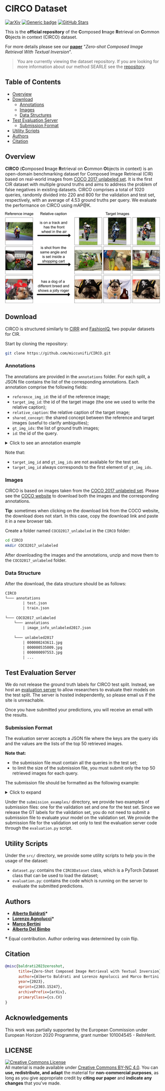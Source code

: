 # CIRCO Dataset

[![arXiv](https://img.shields.io/badge/arXiv-Paper-<COLOR>.svg)](https://arxiv.org/abs/2303.15247)
[![Generic badge](https://img.shields.io/badge/Evaluation_Server-Link-blue.svg)](https://circo.micc.unifi.it/)
[![GitHub Stars](https://img.shields.io/github/stars/miccunifi/CIRCO?style=social)](https://github.com/miccunifi/CIRCO)


This is the **official repository** of the **C**omposed **I**mage **R**etrieval on **C**ommon **O**bjects in context (CIRCO) dataset.

For more details please see our [**paper**](https://arxiv.org/abs/2303.15247) "*Zero-shot Composed Image Retrieval With Textual Inversion*".

>You are currently viewing the dataset repository. If you are looking for more information about our method SEARLE see the [repository](https://github.com/miccunifi/SEARLE).

## Table of Contents

* [Overview](#overview)
* [Download](#download)
  * [Annotations](#annotations)
  * [Images](#images)
  * [Data Structures](#data-structure)
* [Test Evaluation Server](#test-evaluation-server)
  * [Submission Format](#submission-format)
* [Utility Scripts](#utility-scripts)
* [Authors](#authors)
* [Citation](#citation)

## Overview
**CIRCO** (**C**omposed **I**mage **R**etrieval on **C**ommon **O**bjects in context) is an open-domain benchmarking
dataset for Composed Image Retrieval (CIR) based on real-world images from [COCO 2017 unlabeled set](https://cocodataset.org/#home).
It is the first CIR dataset with multiple ground truths and aims to address the problem of false negatives in existing
datasets. CIRCO comprises a total of 1020 queries, randomly divided into 220 and 800 for the validation and test set,
respectively, with an average of 4.53 ground truths per query. We evaluate the performance on CIRCO using mAP@K.

![](assets/circo.jpg "Examples of CIRCO")

## Download
CIRCO is structured similarly to [CIRR](https://github.com/Cuberick-Orion/CIRR) and [FashionIQ](https://github.com/XiaoxiaoGuo/fashion-iq),
two popular datasets for CIR.

Start by cloning the repository:
```bash
git clone https://github.com/miccunifi/CIRCO.git
```

### Annotations
The annotations are provided in the `annotations` folder. For each split, a JSON file contains the list of the
corresponding annotations. Each annotation comprise the following fields:
* `reference_img_id`: the id of the reference image;
* `target_img_id`: the id of the target image (the one we used to write the relative caption);
* `relative_caption`: the relative caption of the target image;
* `shared_concept`: the shared concept between the reference and target images (useful to clarify ambiguities);
* `gt_img_ids`: the list of ground truth images;
* `id`: the id of the query.


<details>
<summary>Click to see an annotation example</summary>

```json
 {
    "reference_img_id": 85932,
    "target_img_id": 9761,
    "relative_caption": "is held by a little girl on a chair",
    "shared_concept": "a teddy bear",
    "gt_img_ids": [
        9761,
        489535,
        57541,
        375057,
        119881
    ],
    "id": 0
}
```
</details>

Note that:
* `target_img_id` and `gt_img_ids` are not available for the test set.
* `target_img_id` always corresponds to the first element of `gt_img_ids`.

### Images
CIRCO is based on images taken from the [COCO 2017 unlabeled set](https://cocodataset.org/#home).
Please see the [COCO website](https://cocodataset.org/#download) to download both the images and the corresponding annotations.

**Tip**: sometimes when clicking on the download link from the COCO website, the download does not start. In this case,
copy the download link and paste it in a new browser tab.

Create a folder named `COCO2017_unlabeled` in the `CIRCO` folder:
```bash
cd CIRCO
mkdir COCO2017_unlabeled
```
After downloading the images and the annotations, unzip and move them to the `COCO2017_unlabeled` folder.

### Data Structure
After the download, the data structure should be as follows:
```
CIRCO
└─── annotations
        | test.json
        | train.json

└─── COCO2017_unlabeled
    └─── annotations
        | image_info_unlabeled2017.json
        
    └─── unlabeled2017
        | 000000243611.jpg
        | 000000535009.jpg
        | 000000097553.jpg
        | ...
```

## Test Evaluation Server
We do not release the ground truth labels for CIRCO test split. Instead, we host an [evaluation server](https://circo.micc.unifi.it/)
to allow researchers to evaluate their models on the test split. The server is hosted independently, so please email us
if the site is unreachable.

Once you have submitted your predictions, you will receive an email with the results.

### Submission Format
The evaluation server accepts a JSON file where the keys are the query ids and the values are the lists of the top 50
retrieved images.

**Note that:**
* the submission file must contain all the queries in the test set;
* to limit the size of the submission file, you must submit only the top 50 retrieved images for each query.


The submission file should be formatted as the following example:
<details>
<summary>Click to expand</summary>

```json
{
    "0": [
        9761,
        489535,
        57541,
        375057,
        119881,
        ...
    ],
    "1": [
        9761,
        489535,
        57541,
        375057,
        119881,
        ...
    ],
    ...
    "799": [
        9761,
        489535,
        57541,
        375057,
        119881,
        ...
    ],
}
```

</details>

Under the ```submission_examples/``` directory, we provide two examples of submission files: one for the validation set and one for the test set.
Since we release the GT labels for the validation set, you do not need to submit a submission file to evaluate your model on the validation set.
We provide the submission file for the validation set only to test the evaluation server code through the ```evaluation.py``` script.


## Utility Scripts
Under the ```src/``` directory, we provide some utility scripts to help you in the usage of the dataset:
* ```dataset.py```: contains the ```CIRCODataset``` class, which is a PyTorch Dataset class that can be used to load the dataset;
* ```evaluation.py```: contains the code which is running on the server to evaluate the submitted predictions.

## Authors
* [**Alberto Baldrati**](https://scholar.google.com/citations?hl=en&user=I1jaZecAAAAJ)**\***
* [**Lorenzo Agnolucci**](https://scholar.google.com/citations?user=hsCt4ZAAAAAJ&hl=en)**\***
* [**Marco Bertini**](https://scholar.google.com/citations?user=SBm9ZpYAAAAJ&hl=en)
* [**Alberto Del Bimbo**](https://scholar.google.com/citations?user=bf2ZrFcAAAAJ&hl=en)

**\*** Equal contribution. Author ordering was determined by coin flip.

## Citation
```bibtex
@misc{baldrati2023zeroshot,
      title={Zero-Shot Composed Image Retrieval with Textual Inversion}, 
      author={Alberto Baldrati and Lorenzo Agnolucci and Marco Bertini and Alberto Del Bimbo},
      year={2023},
      eprint={2303.15247},
      archivePrefix={arXiv},
      primaryClass={cs.CV}
}
```


## Acknowledgements
This work was partially supported by the European Commission under European Horizon 2020 Programme, grant number 101004545 - ReInHerit.

## LICENSE
<a rel="license" href="http://creativecommons.org/licenses/by-nc/4.0/"><img alt="Creative Commons License" style="border-width:0" src="https://i.creativecommons.org/l/by-nc/4.0/88x31.png" /></a><br />All material is made available under [Creative Commons BY-NC 4.0](https://creativecommons.org/licenses/by-nc/4.0/). You can **use, redistribute, and adapt** the material for **non-commercial purposes**, as long as you give appropriate credit by **citing our paper** and **indicate any changes** that you've made.

